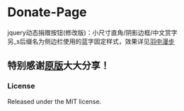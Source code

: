 # Donate-Page

jquery动态捐赠按钮(修改版)：小尺寸直角/阴影边框/中文赏字  
另_s后缀名为侧边栏使用的蓝字固定样式，效果详见[羽中漫步](http://www.yzmb.me)

特别感谢[原版](https://github.com/Kaiyuan/donate-page/)大大分享！
---

### License

Released under the MIT license.
